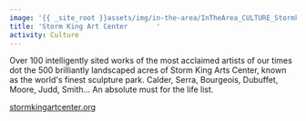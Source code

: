```yaml
---
image: '{{ _site_root }}assets/img/in-the-area/InTheArea_CULTURE_Stormking.jpg'
title: 'Storm King Art Center       '
activity: Culture
---
```

<p>Over 100 intelligently sited&nbsp;works of the most acclaimed artists of our times dot the&nbsp;500 brilliantly landscaped&nbsp;acres of&nbsp;Storm King Arts Center, known as the world's finest sculpture park.&nbsp;Calder, Serra, Bourgeois, Dubuffet, Moore, Judd, Smith&hellip; An absolute must for the life list.&nbsp;</p><p><a href="http://www.stormkingartcenter.org/" target="_blank">stormkingartcenter.org</a></p>